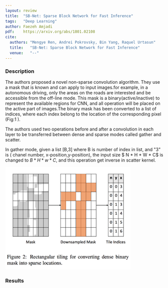 ```yaml
---
layout: review
title:  "SB-Net: Sparse Block Network for Fast Inference"
tags:   "Deep Learning"
author: Faezeh Amjadi
pdf:    https://arxiv.org/abs/1801.02108   
cite:
  authors: "Mengye Ren, Andrei Pokrovsky, Bin Yang, Raquel Urtasun"
  title:   "SB-Net: Sparse Block Network for Fast Inference"
  venue:   "--"
---
```


### Description
The authors proposed a novel non-sparse convolution algorithm. They use a mask that is known and can apply to input images.for example, in a autonomous driving, only the areas on the roads are interested and be accessible from the off-line mode. This mask is a binary(active/inactive) to represent the available regions for CNN, and all operation will be placed on the active part of images.The binary mask has been converted to a list of indices, where each index belong to the location of the corresponding pixel (Fig:1 ).
  


The authors used two operations before and after a convolution in each layer to be transferred between dense and sparse modes called gather and scatter. 

In gather mode, given a list \[B,3\] where B is number of index in list, and "3" is ( chanel number, x-position,y-position), the input size $ N * H * W * C$ is changed to $B * H* w * C$, and this operation get inverse in scatter kernel.




<img src="/deep-learning/images/BSNET/1.png" width="400">

<mg src="/deep-learning/images/BSNET/2.png" width="400">

<mg src="/deep-learning/images/BSNET/3.png" width="400">
<mg src="/deep-learning/images/BSNET/4.png" width="400">



### Results

<mg src="/deep-learning/images/BSNET/5.png" width="400">

<mg src="/deep-learning/images/BSNET/6.png" width="400">

<mg src="/deep-learning/images/BSNET/7.png" width="400">


